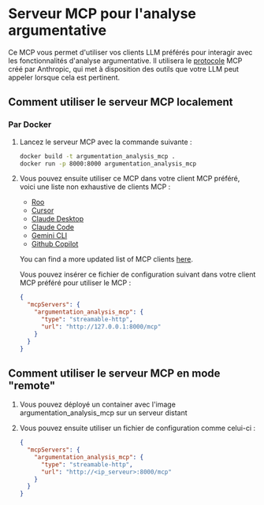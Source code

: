 # Serveur MCP pour l'analyse argumentative

Ce MCP vous permet d'utiliser vos clients LLM préférés pour interagir avec les fonctionnalités d'analyse argumentative.
Il utilisera le [protocole](https://modelcontextprotocol.io/) MCP créé par Anthropic, qui met à disposition des outils que votre LLM peut appeler lorsque cela est pertinent.

## Comment utiliser le serveur MCP localement

### Par Docker

1. Lancez le serveur MCP avec la commande suivante :

    ```bash
    docker build -t argumentation_analysis_mcp .
    docker run -p 8000:8000 argumentation_analysis_mcp
    ```

2. Vous pouvez ensuite utiliser ce MCP dans votre client MCP préféré, voici une liste non exhaustive de clients MCP :
    - [Roo](https://github.com/RooCodeInc/Roo-Code)
    - [Cursor](https://www.cursor.com/)
    - [Claude Desktop](https://www.anthropic.com/products/claude-desktop)
    - [Claude Code](https://docs.anthropic.com/en/docs/claude-code/mcp)
    - [Gemini CLI](https://github.com/google-gemini/gemini-cli/)
    - [Github Copilot](https://docs.github.com/en/copilot/customizing-copilot/using-model-context-protocol/extending-copilot-chat-with-mcp)

    You can find a more updated list of MCP clients [here](https://modelcontextprotocol.io/clients).

   Vous pouvez insérer ce fichier de configuration suivant dans votre client MCP préféré pour utiliser le MCP :

    ```json
    {
      "mcpServers": {
        "argumentation_analysis_mcp": {
          "type": "streamable-http",
          "url": "http://127.0.0.1:8000/mcp"
        }
      }
    }
    ```


## Comment utiliser le serveur MCP en mode "remote"

1. Vous pouvez déployé un container avec l'image argumentation_analysis_mcp sur un serveur distant

2. Vous pouvez ensuite utiliser un fichier de configuration comme celui-ci :

    ```json
    {
      "mcpServers": {
        "argumentation_analysis_mcp": {
          "type": "streamable-http",
          "url": "http://<ip_serveur>:8000/mcp"
        }
      }
    }